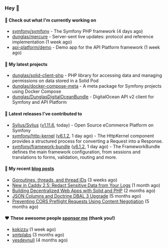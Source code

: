 ### Hey 👋

#### 👷 Check out what I'm currently working on

- [symfony/symfony](https://github.com/symfony/symfony) - The Symfony PHP framework (4 days ago)
- [dunglas/mercure](https://github.com/dunglas/mercure) - Server-sent live updates: protocol and reference implementation (1 week ago)
- [api-platform/demo](https://github.com/api-platform/demo) - Demo app for the API Platform framework (1 week ago)

#### 🌱 My latest projects

- [dunglas/solid-client-php](https://github.com/dunglas/solid-client-php) - PHP library for accessing data and managing permissions on data stored in a Solid Pod
- [dunglas/docker-compose-meta](https://github.com/dunglas/docker-compose-meta) - A meta package for Symfony projects using Docker Compose
- [dunglas/DunglasDigitalOceanBundle](https://github.com/dunglas/DunglasDigitalOceanBundle) - DigitalOcean API v2 client for Symfony and API Platform

#### 🔭 Latest releases I've contributed to

- [Sylius/Sylius](https://github.com/Sylius/Sylius) ([v1.11.6](https://github.com/Sylius/Sylius/releases/tag/v1.11.6), today) - Open Source eCommerce Platform on Symfony
- [symfony/http-kernel](https://github.com/symfony/http-kernel) ([v6.1.2](https://github.com/symfony/http-kernel/releases/tag/v6.1.2), 1 day ago) - The HttpKernel component provides a structured process for converting a Request into a Response.
- [symfony/framework-bundle](https://github.com/symfony/framework-bundle) ([v6.1.2](https://github.com/symfony/framework-bundle/releases/tag/v6.1.2), 1 day ago) - The FrameworkBundle defines the main framework configuration, from sessions and translations to forms, validation, routing and more.

#### 📜 My recent [blog posts](https://dunglas.fr)

- [Goroutines, threads, and thread IDs](https://dunglas.fr/2022/05/goroutines-threads-and-thread-ids/) (3 weeks ago)
- [New in Caddy 2.5: Redact Sensitive Data from Your Logs](https://dunglas.fr/2022/04/caddy-logging-security-improvements/) (1 month ago)
- [Building Decentralized Web Apps with Solid and PHP](https://dunglas.fr/2022/04/building-decentralized-web-apps-with-solid-and-php/) (2 months ago)
- [JSON Columns and Doctrine DBAL 3 Upgrade](https://dunglas.fr/2022/01/json-columns-and-doctrine-dbal-3-upgrade/) (5 months ago)
- [Preventing CORS Preflight Requests Using Content Negotiation](https://dunglas.fr/2022/01/preventing-cors-preflight-requests-using-content-negotiation/) (5 months ago)

#### ❤️ These awesome people [sponsor me](https://github.com/sponsors/dunglas) (thank you!)

- [kokizzu](https://github.com/kokizzu) (1 week ago)
- [smtplabs](https://github.com/smtplabs) (3 months ago)
- [yesdevnull](https://github.com/yesdevnull) (4 months ago)
